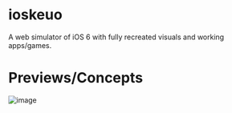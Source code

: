 # ioskeuo
A web simulator of iOS 6 with fully recreated visuals and working apps/games.

# Previews/Concepts
![image](https://user-images.githubusercontent.com/83473579/146421338-117ee67d-4548-4203-8044-65470fe3eb1e.png)
